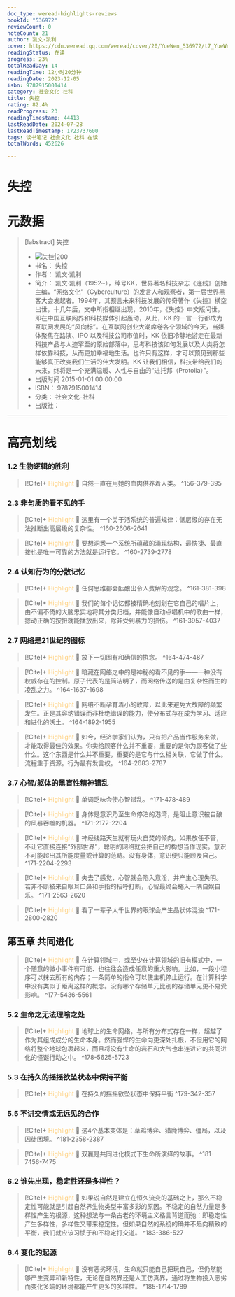 ```yaml
---
doc_type: weread-highlights-reviews
bookId: "536972"
reviewCount: 0
noteCount: 21
author: 凯文·凯利
cover: https://cdn.weread.qq.com/weread/cover/20/YueWen_536972/t7_YueWen_536972.jpg
readingStatus: 在读
progress: 23%
totalReadDay: 14
readingTime: 12小时20分钟
readingDate: 2023-12-05
isbn: 9787915001414
category: 社会文化 社科
title: 失控
rating: 82.4%
readProgress: 23
readingTimestamp: 44413
lastReadDate: 2024-07-28
lastReadTimestamp: 1723737600
tags: 读书笔记 社会文化 社科 在读
totalWords: 452626

---
```


# 失控

# 元数据
> [!abstract] 失控
> - ![ 失控|200](https://cdn.weread.qq.com/weread/cover/20/YueWen_536972/t7_YueWen_536972.jpg)
> - 书名： 失控
> - 作者： 凯文·凯利
> - 简介： 凯文·凯利（1952~），绰号KK，世界著名科技杂志《连线》创始主编，“网络文化”（Cyberculture）的发言人和观察者，第一届世界黑客大会发起者。1994年，其预言未来科技发展的传奇著作《失控》横空出世，十几年后，文中所指相继出现，2010年，《失控》中文版问世，即在中国互联网界和科技媒体引起轰动，从此，KK 的一言一行都成为互联网发展的“风向标”。在互联网创业大潮席卷各个领域的今天，当媒体聚焦在路演、IPO 以及科技公司市值时，KK 依旧冷静地游走在最新科技产品与人迹罕至的原始部落中，思考科技该如何发展以及人类将怎样依靠科技，从而更加幸福地生活。也许只有这样，才可以预见到那些能够真正改变我们生活的伟大发明。KK 让我们相信，科技带给我们的未来，终将是一个充满温暖、人性与自由的“进托邦（Protolia）”。
> - 出版时间 2015-01-01 00:00:00
> - ISBN： 9787915001414
> - 分类： 社会文化-社科
> - 出版社： 



---

# 高亮划线

### 1.2 生物逻辑的胜利

> [!Cite]+ <span style="color: #ffce78;">Highlight</span>
> 📌 自然一直在用她的血肉供养着人类。
> ^156-379-395
### 2.3 非匀质的看不见的手

> [!Cite]+ <span style="color: #ffce78;">Highlight</span>
> 📌 这里有一个关于活系统的普遍规律：低层级的存在无法推断出高层级的复杂性。
> ^160-2606-2641

> [!Cite]+ <span style="color: #ffce78;">Highlight</span>
> 📌 要想洞悉一个系统所蕴藏的涌现结构，最快捷、最直接也是唯一可靠的方法就是运行它。
> ^160-2739-2778
### 2.4 认知行为的分散记忆

> [!Cite]+ <span style="color: #ffce78;">Highlight</span>
> 📌 任何思维都会酝酿出令人费解的观念。
> ^161-381-398

> [!Cite]+ <span style="color: #ffce78;">Highlight</span>
> 📌 我们的每个记忆都被精确地刻划在它自己的唱片上，由不偏不倚的大脑忠实地将其分类归档，并能像自动点唱机中的歌曲一样，摁动正确的按扭就能播放出来，除非受到暴力的损伤。
> ^161-3957-4037
### 2.7 网络是21世纪的图标

> [!Cite]+ <span style="color: #ffce78;">Highlight</span>
> 📌 放下一切固有和确信的执念。
> ^164-474-487

> [!Cite]+ <span style="color: #ffce78;">Highlight</span>
> 📌 暗藏在网络之中的是神秘的看不见的手——一种没有权威存在的控制。原子代表的是简洁明了，而网络传送的是由复杂性而生的凌乱之力。
> ^164-1637-1698

> [!Cite]+ <span style="color: #ffce78;">Highlight</span>
> 📌 网络不断孕育着小的故障，以此来避免大故障的频繁发生。正是其容纳错误而非杜绝错误的能力，使分布式存在成为学习、适应和进化的沃土。
> ^164-1892-1955

> [!Cite]+ <span style="color: #ffce78;">Highlight</span>
> 📌 如今，经济学家们认为，只有把产品当作服务来做，才能取得最佳的效果。你卖给顾客什么并不重要，重要的是你为顾客做了些什么。这个东西是什么并不重要，重要的是它与什么相关联，它做了什么。流程重于资源。行为最有发言权。
> ^164-2683-2787
### 3.7 心智/躯体的黑盲性精神错乱

> [!Cite]+ <span style="color: #ffce78;">Highlight</span>
> 📌 单调乏味会使心智错乱。
> ^171-478-489

> [!Cite]+ <span style="color: #ffce78;">Highlight</span>
> 📌 身体是意识乃至生命停泊的港湾，是阻止意识被自酿的风暴吞噬的机器。
> ^171-2172-2204

> [!Cite]+ <span style="color: #ffce78;">Highlight</span>
> 📌 神经线路天生就有玩火自焚的倾向。如果放任不管，不让它直接连接“外部世界”，聪明的网络就会把自己的构想当作现实。意识不可能超出其所能度量或计算的范畴。没有身体，意识便只能顾及自己。
> ^171-2204-2293

> [!Cite]+ <span style="color: #ffce78;">Highlight</span>
> 📌 失去了感觉，心智就会陷入意淫，并产生心理失明。若非不断被来自眼耳口鼻和手指的招呼打断，心智最终会蜷入一隅自娱自乐。
> ^171-2563-2620

> [!Cite]+ <span style="color: #ffce78;">Highlight</span>
> 📌 看了一辈子大千世界的眼球会产生晶状体混浊
> ^171-2800-2820
## 第五章 共同进化

> [!Cite]+ <span style="color: #ffce78;">Highlight</span>
> 📌 在计算领域中，或至少在计算领域的旧有模式中，一个随意的微小事件有可能、也往往会造成任意的重大影响。比如，一段小程序可以抹去所有的内存；一条简单的指令可以使主机停止运行。在计算科学中没有类似于距离这样的概念。没有哪个存储单元比别的存储单元更不易受影响。
> ^177-5436-5561
### 5.2 生命之无法理喻之处

> [!Cite]+ <span style="color: #ffce78;">Highlight</span>
> 📌 地球上的生命网络，与所有分布式存在一样，超越了作为其组成成分的生命本身。然而强悍的生命向更深处扎根，不但用它的网络将整个地球包裹起来，而且将没有生命的岩石和大气也串连进它的共同进化的怪诞行动之中。
> ^178-5625-5723
### 5.3 在持久的摇摇欲坠状态中保持平衡

> [!Cite]+ <span style="color: #ffce78;">Highlight</span>
> 📌 在持久的摇摇欲坠状态中保持平衡
> ^179-342-357
### 5.5 不讲交情或无远见的合作

> [!Cite]+ <span style="color: #ffce78;">Highlight</span>
> 📌 这4个基本变体是：草鸡博弈、猎鹿博弈、僵局，以及囚徒困境。
> ^181-2358-2387

> [!Cite]+ <span style="color: #ffce78;">Highlight</span>
> 📌 双赢是共同进化模式下生命所演绎的故事。
> ^181-7456-7475
### 6.2 谁先出现，稳定性还是多样性？

> [!Cite]+ <span style="color: #ffce78;">Highlight</span>
> 📌 如果说自然是建立在恒久流变的基础之上，那么不稳定性可能就是引起自然界生物类型丰富多彩的原因。不稳定的自然力量是多样性产生的根源，这种想法与一条古老的环境主义格言背道而驰：即稳定性产生多样性，多样性又带来稳定性。但如果自然的系统的确并不趋向精致的平衡，我们就应该习惯于和不稳定打交道。
> ^183-386-527
### 6.4 变化的起源

> [!Cite]+ <span style="color: #ffce78;">Highlight</span>
> 📌 没有恶劣环境，生命就只能自己把玩自己，但仍然能够产生变异和新特性，无论在自然界还是人工仿真界，通过将生物投入恶劣而变化多端的环境都能产生更多的多样性。
> ^185-1714-1789

